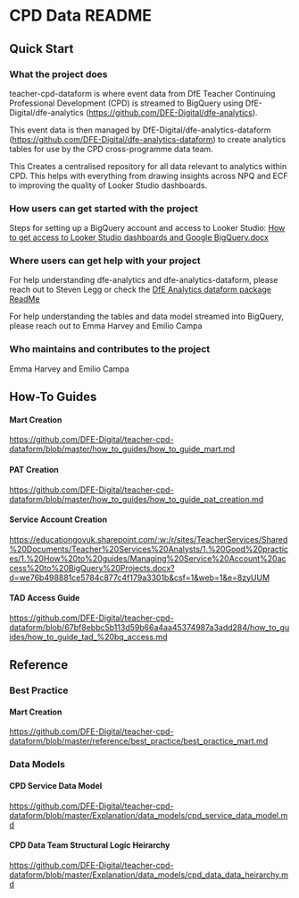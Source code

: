 # CPD Data README
## Quick Start
### What the project does 

teacher-cpd-dataform is where event data from DfE Teacher Continuing Professional Development (CPD) is streamed to BigQuery using DfE-Digital/dfe-analytics  (https://github.com/DFE-Digital/dfe-analytics).

This event data is then managed by DfE-Digital/dfe-analytics-dataform (https://github.com/DFE-Digital/dfe-analytics-dataform) to create analytics tables for use by the CPD cross-programme data team.  

This Creates a centralised repository for all data relevant to analytics within CPD. This helps with everything from drawing insights across NPQ and ECF to improving the quality of Looker Studio dashboards. 

### How users can get started with the project 

Steps for setting up a BigQuery account and access to Looker Studio: [How to get access to Looker Studio dashboards and Google BigQuery.docx](https://educationgovuk.sharepoint.com/:w:/r/sites/TeacherServices/Shared%20Documents/General/Data%20insights%20team/1.%20How%20to%20guides/How%20to%20get%20access%20to%20Looker%20Studio%20dashboards%20and%20Google%20BigQuery.docx?d=w923f1508c5464ad7b5eeb8e3ce2a4b29&csf=1&web=1&e=4WyV0G) 

### Where users can get help with your project 

For help understanding dfe-analytics and dfe-analytics-dataform, please reach out to Steven Legg or check the [DfE Analytics dataform package ReadMe](https://github.com/DFE-Digital/dfe-analytics-dataform/blob/master/README.md)

For help understanding the tables and data model streamed into BigQuery, please reach out to Emma Harvey and Emilio Campa 


### Who maintains and contributes to the project 

Emma Harvey and Emilio Campa 

## How-To Guides
#### Mart Creation
https://github.com/DFE-Digital/teacher-cpd-dataform/blob/master/how_to_guides/how_to_guide_mart.md
#### PAT Creation
https://github.com/DFE-Digital/teacher-cpd-dataform/blob/master/how_to_guides/how_to_guide_pat_creation.md
#### Service Account Creation
https://educationgovuk.sharepoint.com/:w:/r/sites/TeacherServices/Shared%20Documents/Teacher%20Services%20Analysts/1.%20Good%20practices/1.%20How%20to%20guides/Managing%20Service%20Account%20access%20to%20BigQuery%20Projects.docx?d=we76b498881ce5784c877c4f179a3301b&csf=1&web=1&e=8zyUUM
#### TAD Access Guide
https://github.com/DFE-Digital/teacher-cpd-dataform/blob/67bf8ebbc5b113d59b66a4aa45374987a3add284/how_to_guides/how_to_guide_tad_%20bq_access.md

## Reference
### Best Practice
#### Mart Creation
https://github.com/DFE-Digital/teacher-cpd-dataform/blob/master/reference/best_practice/best_practice_mart.md
### Data Models
#### CPD Service Data Model
https://github.com/DFE-Digital/teacher-cpd-dataform/blob/master/Explanation/data_models/cpd_service_data_model.md
#### CPD Data Team Structural Logic Heirarchy
https://github.com/DFE-Digital/teacher-cpd-dataform/blob/master/Explanation/data_models/cpd_data_data_heirarchy.md

